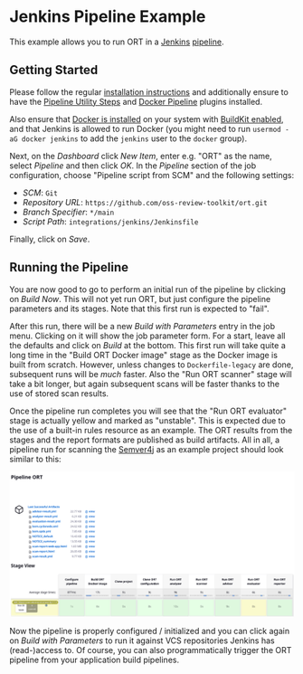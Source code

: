 # Jenkins Pipeline Example

This example allows you to run ORT in a [Jenkins](https://www.jenkins.io/)
[pipeline](https://www.jenkins.io/doc/book/pipeline/).

## Getting Started

Please follow the regular [installation instructions](https://www.jenkins.io/doc/book/installing/) and additionally
ensure to have the [Pipeline Utility Steps](https://plugins.jenkins.io/pipeline-utility-steps) and
[Docker Pipeline](https://plugins.jenkins.io/docker-workflow) plugins installed.

Also ensure that [Docker is installed](https://docs.docker.com/engine/install/) on your system with
[BuildKit enabled](https://docs.docker.com/develop/develop-images/build_enhancements/#to-enable-buildkit-builds), and
that Jenkins is allowed to run Docker (you might need to run `usermod -aG docker jenkins` to add the `jenkins` user to
the `docker` group).

Next, on the *Dashboard* click *New Item*, enter e.g. "ORT" as the name, select *Pipeline* and then click *OK*. In the
*Pipeline* section of the job configuration, choose "Pipeline script from SCM" and the following settings:

* *SCM*: `Git`
* *Repository URL*: `https://github.com/oss-review-toolkit/ort.git`
* *Branch Specifier*: `*/main`
* *Script Path*: `integrations/jenkins/Jenkinsfile`

Finally, click on *Save*.

## Running the Pipeline

You are now good to go to perform an initial run of the pipeline by clicking on *Build Now*. This will not yet run ORT,
but just configure the pipeline parameters and its stages. Note that this first run is expected to "fail".

After this run, there will be a new *Build with Parameters* entry in the job menu. Clicking on it will show the job
parameter form. For a start, leave all the defaults and click on *Build* at the bottom. This first run will take quite a
long time in the "Build ORT Docker image" stage as the Docker image is built from scratch. However, unless changes to
`Dockerfile-legacy` are done, subsequent runs will be *much* faster. Also the "Run ORT scanner" stage will take a bit
longer, but again subsequent scans will be faster thanks to the use of stored scan results.

Once the pipeline run completes you will see that the "Run ORT evaluator" stage is actually yellow and marked as
"unstable". This is expected due to the use of a built-in rules resource as an example. The ORT results from the stages
and the report formats are published as build artifacts. All in all, a pipeline run for scanning the
[Semver4j](https://github.com/vdurmont/semver4j) as an example project should look similar to this:

![ORT Pipeline Stage View](pipeline.png)

Now the pipeline is properly configured / initialized and you can click again on *Build with Parameters* to run it
against VCS repositories Jenkins has (read-)access to. Of course, you can also programmatically trigger the ORT pipeline
from your application build pipelines.
